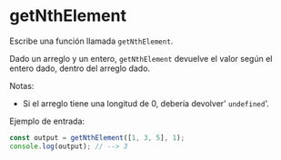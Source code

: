 # getNthElement

Escribe una función llamada `getNthElement`.

Dado un arreglo y un entero, `getNthElement` devuelve el valor según el entero
dado, dentro del arreglo dado.

Notas:

- Si el arreglo tiene una longitud de 0, debería devolver' `undefined`'.

Ejemplo de entrada:

```js
const output = getNthElement([1, 3, 5], 1);
console.log(output); // --> 3
```
